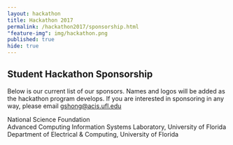 ```yaml
---
layout: hackathon
title: Hackathon 2017
permalink: /hackathon2017/sponsorship.html
"feature-img": img/hackathon.png
published: true
hide: true
---
```


## Student Hackathon Sponsorship

Below is our current list of our sponsors. Names and logos will be added as the hackathon program develops. If you are interested in sponsoring in any way, please email [gshong@acis.ufl.edu](mailto://gshong@acis.ufl.edu)

National Science Foundation <br />
Advanced Computing Information Systems Laboratory, University of Florida <br />
Department of Electrical & Computing, University of Florida <br />
